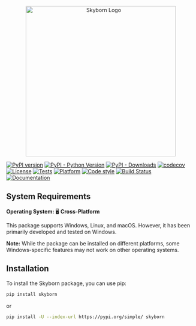<p align="center">
  <a href="https://github.com/QianyeSu/Skyborn" target="_blank">
    <img src="docs/source/_static/SkyBornLogo.svg" alt="Skyborn Logo" width="400"/>
  </a>
</p>

[![PyPI version](https://badge.fury.io/py/skyborn.svg)](https://badge.fury.io/py/skyborn)
[![PyPI - Python Version](https://img.shields.io/pypi/pyversions/skyborn)](https://pypi.org/project/skyborn/)
[![PyPI - Downloads](https://img.shields.io/pypi/dm/skyborn)](https://pypi.org/project/skyborn/)
[![codecov](https://codecov.io/gh/QianyeSu/Skyborn/graph/badge.svg?token=YOUR_TOKEN_HERE)](https://codecov.io/gh/QianyeSu/Skyborn)
[![License](https://img.shields.io/github/license/QianyeSu/Skyborn)](https://github.com/QianyeSu/Skyborn/blob/main/LICENSE)
[![Tests](https://github.com/QianyeSu/Skyborn/actions/workflows/stable-ci.yml/badge.svg)](https://github.com/QianyeSu/Skyborn/actions/workflows/stable-ci.yml)
[![Platform](https://img.shields.io/badge/platform-Windows-blue)](https://github.com/QianyeSu/Skyborn)
[![Code style](https://img.shields.io/badge/code%20style-black-blue.svg)](https://github.com/psf/black)
[![Build Status](https://github.com/QianyeSu/Skyborn/actions/workflows/test-coverage.yml/badge.svg?branch=main)](https://github.com/QianyeSu/Skyborn/actions/workflows/test-coverage.yml?query=branch%3Amain)
[![Documentation](https://img.shields.io/badge/docs-GitHub%20Pages-brightgreen)](https://skyborn.readthedocs.io/en/latest/)
## System Requirements

**Operating System:** 🖥️ **Cross-Platform**

This package supports Windows, Linux, and macOS. However, it has been primarily developed and tested on Windows.

**Note:** While the package can be installed on different platforms, some Windows-specific features may not work on other operating systems.

## Installation

To install the Skyborn package, you can use pip:

```bash
pip install skyborn
```
or

```bash
pip install -U --index-url https://pypi.org/simple/ skyborn
```
